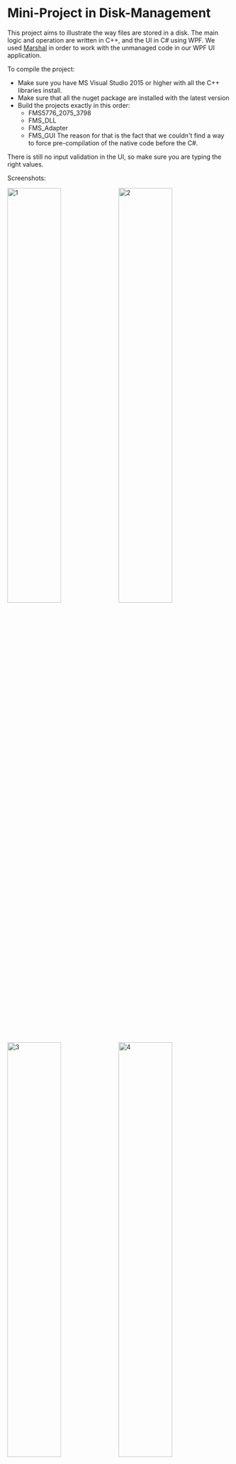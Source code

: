 # Mini-Project in Disk-Management

This project aims to illustrate the way files are stored in a disk.
The main logic and operation are written in C++, and the UI in C# using WPF.
We used <a href="https://msdn.microsoft.com/en-us/library/system.runtime.interopservices.marshal(v=vs.110).aspx">Marshal</a> in order to work with the unmanaged code in our WPF UI application.

To compile the project:
  - Make sure you have MS Visual Studio 2015 or higher with all the C++ libraries install.
  - Make sure that all the nuget package are installed with the latest version
  - Build the projects exactly in this order:
      - FMS5776_2075_3798
      - FMS_DLL
      - FMS_Adapter
      - FMS_GUI
  The reason for that is the fact that we couldn't find a way to force pre-compilation of the native code before the C#.

There is still no input validation in the UI, so make sure you are typing the right values.

Screenshots:

<a href='https://postimg.org/image/sdz5o4lpb/' target='_blank'><img src='https://s19.postimg.org/3kplnh2oz/image.png' border='0' alt="1" width="49%"/></a> 
<a href='https://postimg.org/image/9a5u7s8v3/' target='_blank'><img src='https://s19.postimg.org/ngll30jqb/image.png' border='0' alt="2"
width="49%"/></a><br/><br/>
<a href='https://postimg.org/image/x2f5jbavz/' target='_blank'><img src='https://s19.postimg.org/pz7a3p5gj/image.png' border='0' alt="3"
width="49%"/></a> 
<a href='https://postimg.org/image/c6sv82eov/' target='_blank'><img src='https://s19.postimg.org/5gcdymrj7/image.png' border='0' alt="4"
width="49%"/></a><br/><br/>
<a href='https://postimg.org/image/iyjaax3of/' target='_blank'><img src='https://s19.postimg.org/svub3zbab/image.png' border='0' alt="5"
width="49%"/></a> 
<a href='https://postimg.org/image/6xxua6w9r/' target='_blank'><img src='https://s19.postimg.org/bwlcoq02r/image.png' border='0' alt="6"
width="49%"/></a><br/><br/>
<a href='https://postimg.org/image/dpo9d1l9b/' target='_blank'><img src='https://s19.postimg.org/s8veegeeb/image.png' border='0' alt="7"
width="49%"/></a> 
<a href='https://postimg.org/image/xybmyrkkf/' target='_blank'><img src='https://s19.postimg.org/gl1cjwp9f/image.png' border='0' alt="8"
width="49%"/></a><br/><br/>
<a href='https://postimg.org/image/a8m7a2m73/' target='_blank'><img src='https://s19.postimg.org/r953iqz8j/image.png' border='0' alt="9"
width="49%"/></a> 
<br />

<!--https://postimg.org/gallery/xt625lds/4b3c576d/-->
